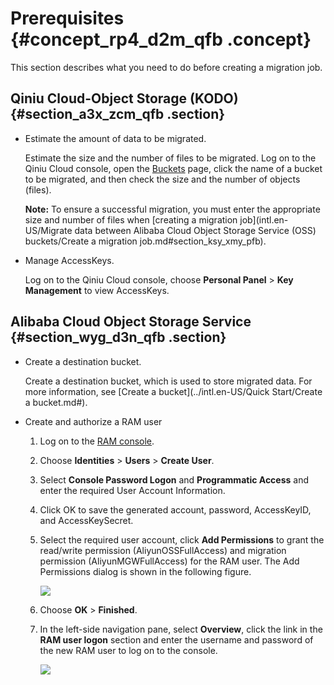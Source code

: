 # Prerequisites {#concept_rp4_d2m_qfb .concept}

This section describes what you need to do before creating a migration job.

## Qiniu Cloud-Object Storage \(KODO\) {#section_a3x_zcm_qfb .section}

-   Estimate the amount of data to be migrated.

    Estimate the size and the number of files to be migrated. Log on to the Qiniu Cloud console, open the [Buckets](https://portal.qiniu.com/bucket) page, click the name of a bucket to be migrated, and then check the size and the number of objects \(files\).

    **Note:** To ensure a successful migration, you must enter the appropriate size and number of files when [creating a migration job](intl.en-US/Migrate data between Alibaba Cloud Object Storage Service (OSS) buckets/Create a migration job.md#section_ksy_xmy_pfb).

-   Manage AccessKeys.

    Log on to the Qiniu Cloud console, choose **Personal Panel** \> **Key Management** to view AccessKeys.


## Alibaba Cloud Object Storage Service {#section_wyg_d3n_qfb .section}

-   Create a destination bucket.

    Create a destination bucket, which is used to store migrated data. For more information, see [Create a bucket](../intl.en-US/Quick Start/Create a bucket.md#).

-   Create and authorize a RAM user
    1.  Log on to the [RAM console](https://ram.console.aliyun.com).
    2.  Choose **Identities** \> **Users** \> **Create User**.
    3.  Select **Console Password Logon** and **Programmatic Access** and enter the required User Account Information.
    4.  Click OK to save the generated account, password, AccessKeyID, and AccessKeySecret.
    5.  Select the required user account, click **Add Permissions** to grant the read/write permission \(AliyunOSSFullAccess\) and migration permission \(AliyunMGWFullAccess\) for the RAM user. The Add Permissions dialog is shown in the following figure.

        ![](../DNhcs_mgw1842487/images/21235_en-US.png)

    6.  Choose **OK** \> **Finished**.
    7.  In the left-side navigation pane, select **Overview**, click the link in the **RAM user logon** section and enter the username and password of the new RAM user to log on to the console.

        ![](../DNhcs_mgw1842487/images/34662_en-US.png)



